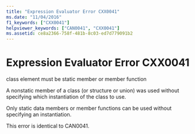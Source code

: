 ```yaml
---
title: "Expression Evaluator Error CXX0041"
ms.date: "11/04/2016"
f1_keywords: ["CXX0041"]
helpviewer_keywords: ["CAN0041", "CXX0041"]
ms.assetid: ce8a2366-758f-481b-8c03-ed7d779091b2
---
```

# Expression Evaluator Error CXX0041

class element must be static member or member function

A nonstatic member of a class (or structure or union) was used without specifying which instantiation of the class to use.

Only static data members or member functions can be used without specifying an instantiation.

This error is identical to CAN0041.
